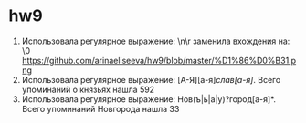 # hw9
1. Использовала регулярное выражение: \n\r заменила вхождения на: \0
https://github.com/arinaeliseeva/hw9/blob/master/%D1%86%D0%B31.png
2. Использовала регулярное выражение: [А-Я][а-я]*слав[а-я]*. Всего упоминаний о князьях нашла 592
3. Использовала регулярное выражение: Нов(ъ|ь|а|у)?город[а-я]*. Всего упоминаний Новгорода нашла 33
